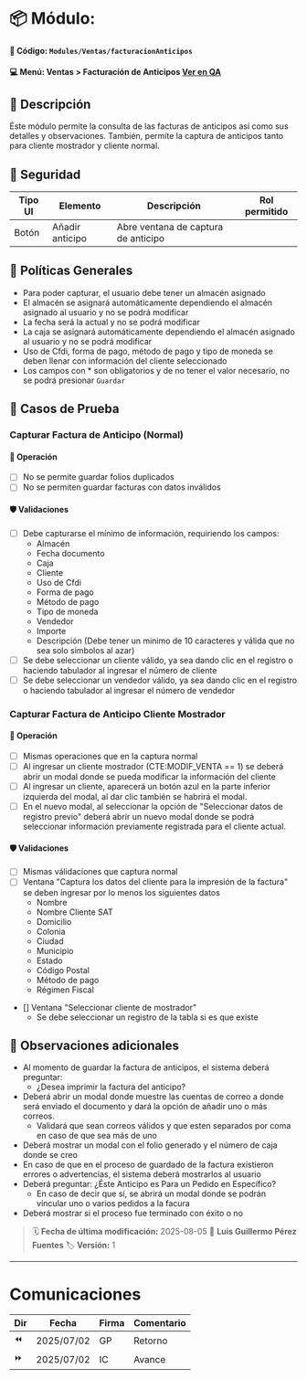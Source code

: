 # 📦 Módulo: 
#### 📁 **Código:** `Modules/Ventas/facturacionAnticipos`
#### 💻 **Menú:** Ventas > Facturación de Anticipos  [Ver en QA](http://192.168.2.16:1089/app/ventas/facturacionanticipos)

## 📝 Descripción
Éste módulo permite la consulta de las facturas de anticipos así como sus detalles y observaciones.
También, permite la captura de anticipos tanto para cliente mostrador y cliente normal.

## 🔐 Seguridad
| Tipo UI | Elemento          | Descripción                         | Rol permitido |
|---------|-------------------|-------------------------------------|----------------|
| Botón   | Añadir anticipo   | Abre ventana de captura de anticipo |                |

## 💼 Políticas Generales
-  Para poder capturar, el usuario debe tener un almacén asignado
-  El almacén se asignará automáticamente dependiendo el almacén asignado al usuario y no se podrá modificar
-  La fecha será la actual y no se podrá modificar
-  La caja se asignará automáticamente dependiendo el almacén asignado al usuario y no se podrá modificar
-  Uso de Cfdi, forma de pago, método de pago y tipo de moneda se deben llenar con información del cliente seleccionado
-  Los campos con * son obligatorios y de no tener el valor necesario, no se podrá presionar `Guardar`

## 🧪 Casos de Prueba

### Capturar Factura de Anticipo (Normal)
#### 💼 Operación
- [ ] No se permite guardar folios duplicados
- [ ] No se permiten guardar facturas con datos inválidos
#### 🛡️ Validaciones
- [ ] Debe capturarse el mínimo de información, requiriendo los campos:
    - Almacén
    - Fecha documento
    - Caja
    - Cliente
    - Uso de Cfdi
    - Forma de pago
    - Método de pago
    - Tipo de moneda
    - Vendedor
    - Importe
    - Descripción (Debe tener un minimo de 10 caracteres y válida que no sea solo simbolos al azar)
- [ ] Se debe seleccionar un cliente válido, ya sea dando clic en el registro o haciendo tabulador al ingresar el número de cliente
- [ ] Se debe seleccionar un vendedor válido, ya sea dando clic en el registro o haciendo tabulador al ingresar el número de vendedor

### Capturar Factura de Anticipo Cliente Mostrador
#### 💼 Operación
- [ ] Mismas operaciones que en la captura normal
- [ ] Al ingresar un cliente mostrador (CTE:MODIF_VENTA == 1) se deberá abrir un modal donde se pueda modificar la información del cliente
- [ ] Al ingresar un cliente, aparecerá un botón azul en la parte inferior izquierda del modal, al dar clic también se habrirá el modal.
- [ ] En el nuevo modal, al seleccionar la opción de "Seleccionar datos de registro previo" deberá abrir un nuevo modal donde se podrá seleccionar información previamente registrada para el cliente actual.
#### 🛡️ Validaciones
- [ ] Mismas válidaciones que captura normal
- [ ] Ventana "Captura los datos del cliente para la impresión de la factura" se deben ingresar por lo menos los siguientes datos
    - Nombre
    - Nombre Cliente SAT
    - Domicilio
    - Colonia
    - Ciudad
    - Municipio
    - Estado
    - Código Postal
    - Método de pago
    - Régimen Fiscal
- [] Ventana "Seleccionar cliente de mostrador"
    - Se debe seleccionar un registro de la tabla si es que existe        
  

## 📎 Observaciones adicionales
- Al momento de guardar la factura de anticipos, el sistema deberá preguntar:
    - ¿Desea imprimir la factura del anticipo?
- Deberá abrir un modal donde muestre las cuentas de correo a donde será enviado el documento y dará la opción de añadir uno o más correos.
    - Validará que sean correos válidos y que esten separados por coma en caso de que sea más de uno
- Deberá mostrar un modal con el folio generado y el número de caja donde se creo
- En caso de que en el proceso de guardado de la factura existieron errores o advertencias, el sistema deberá mostrarlos al usuario
- Deberá preguntar: ¿Éste Anticipo es Para un Pedido en Específico?
    - En caso de decir que sí, se abrirá un modal donde se podrán vincular uno o varios pedidos a la facura
- Deberá mostrar si el proceso fue terminado con éxito o no     

> 🗓️ **Fecha de última modificación:** 2025-08-05
> 👤 **Luis Guillermo Pérez Fuentes**
> 🏷️ **Versión:** 1

---
# Comunicaciones
|Dir|Fecha       |Firma|Comentario                    |
|---|------------|-----|------------------------------|
|⏪| 2025/07/02 | GP |Retorno|
|⏩| 2025/07/02 | IC |Avance|






